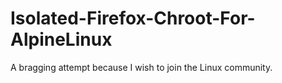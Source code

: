 # Isolated-Firefox-Chroot-For-AlpineLinux
A bragging attempt because I wish to join the Linux community.
